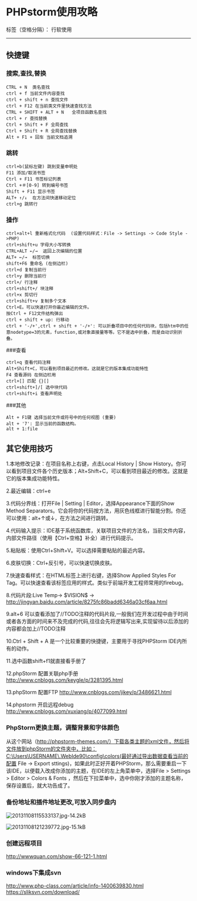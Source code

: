 # PHPstorm使用攻略

标签（空格分隔）： 行软使用

---

## 快捷键

### 搜索,查找,替换

    CTRL + N  类名查找
    ctrl + f 当前文件内容查找
    ctrl + shift + n 查找文件
    ctrl + F12 在当前类文件里快速查找方法
    CTRL + SHIFT + ALT + N   全项目函数名查找
    ctrl + r 查找替换
    Ctrl + Shift + F 全局查找
    Ctrl + Shift + R 全局查找替换
    Alt + F1 + 回车 当前文档追溯
     

### 跳转

    ctrl+b(鼠标左键) 跳到变量申明处
    F11 添加/取消书签
    Ctrl + F11 书签标记列表
    Ctrl +＃[0-9] 转到编号书签
    Shift + F11 显示书签
    ALT+ ↑/↓  在方法间快速移动定位
    ctrl+g 跳转行

  
### 操作

    ctrl+alt+l 重新格式化代码  (设置代码样式：File -> Settings -> Code Style ->PHP)
    ctrl+shift+u 字母大小写转换
    CTRL+ALT ←/→  返回上次编辑的位置
    ALT+ ←/→  标签切换
    shift+F6 重命名 (在侧边栏)
    ctrl+d 复制当前行
    ctrl+y 删除当前行
    ctrl+/ 行注释
    ctrl+shift+/ 块注释
    ctrl+x 剪切行
    ctrl+shift+v 复制多个文本
    Ctrl+E。可以快速打开你最近编辑的文件。
    按Ctrl + F12文件结构弹出
    ctrl + shift + up: 行移动
    ctrl + '-/+',ctrl + shift + '-/+': 可以折叠项目中的任何代码块，包括htm中的任意nodetype=3的元素，function,或对象直接量等等。它不是选中折叠，而是自动识别折叠。

###查看

    ctrl+q 查看代码注释
    Alt+Shift+C，可以看到项目最近的修改。这就是它的版本集成功能特性
    F4 查看源码 在侧边栏用
    ctrl+[] 匹配 {}[]
    ctrl+shift+]/[ 选中块代码
    ctrl+shift+i 查看声明处
  
###其他

    Alt + F1键 选择当前文件或符号中的任何视图 (重要)
    alt + '7': 显示当前的函数结构。
    alt + 1:file
    
    

## 其它使用技巧

  1.本地修改记录：在项目名称上右键，点击Local History | Show History。你可以看到项目文件各个历史版本；Alt+Shift+C，可以看到项目最近的修改。这就是它的版本集成功能特性。

  2.最近编辑：ctrl+e

  3.代码分界线：打开File | Setting | Editor，选择Appearance下面的Show Method Separators。它会将你的代码按方法，用灰色线框进行智能分割。你还可以使用：alt+↑或↓，在方法之间进行跳转。

  4.代码输入提示：IDE基于系统函数库，关联项目文件的方法名，当前文件内容，内部文件路径（使用【Ctrl+空格】补全）进行代码提示。

  5.粘贴板：使用Ctrl+Shift+V。可以选择需要粘贴的最近内容。

  6.皮肤切换：Ctrl+反引号，可以快速切换皮肤。

  7.快速查看样式：在HTML标签上进行右键，选择Show Applied Styles For Tag。可以快速查看该标签应用的样式。类似于前端开发工程师常用的firebug。

  8.代码片段:Live Temp-> \$VISION\$ -> http://jingyan.baidu.com/article/8275fc86badd6346a03cf6aa.html

  9.alt+6 可以查看添加了//TODO注释的代码片段,一般我们在开发过程中由于时间或者各方面的时间来不及完成的代码,往往会先将逻辑写出来,实现留待以后添加的内容都会加上//TODO注释

 10.Ctrl + Shift + A 是一个比较重要的快捷键，主要用于寻找PHPStorm IDE内所有的动作。
 
 11.选中函数shift+f1就直接看手册了
 
 12.phpStorm 配置关联php手册 http://www.cnblogs.com/keygle/p/3281395.html
 
 13.phpStorm 配置FTP http://www.cnblogs.com/jikey/p/3486621.html
 
 14.phpstorm 开启远程debug http://www.cnblogs.com/xuxiang/p/4077099.html
 


### PhpStorm更换主题，调整背景和字体颜色

从这个网站（http://phpstorm-themes.com/）下载各类主题的xml文件，然后将文件放到phpStorm的文件夹中，比如：C:\Users\USERNAME\.WebIde90\config\colors(最好通过导出数据查看当前的配置 File -> Export sttings)，如果此时正好开着PHPStorm，那么需要重启一下该IDE，以便载入改成你添加的主题，在IDE的左上角菜单中，选择File > Settings > Editor > Colors & Fonts ，然后在下拉菜单中，选中你刚才添加的主题名称，保存设置后，就大功告成了。

### 备份地址和插件地址更改,可放入同步盘内

![20131108115533137.jpg-14.2kB][1]

![20131108121239772.jpg-15.1kB][2]



### 创建远程项目

http://wwwquan.com/show-66-121-1.html

### windows下集成svn

http://www.php-class.com/article/info-1400639830.html
https://sliksvn.com/download/

  [1]: http://static.zybuluo.com/a5635268/kxz7t8avh4ef2tmpiofi2eju/20131108115533137.jpg
  [2]: http://static.zybuluo.com/a5635268/gg6xoymnpt44uub0f5bsfchk/20131108121239772.jpg